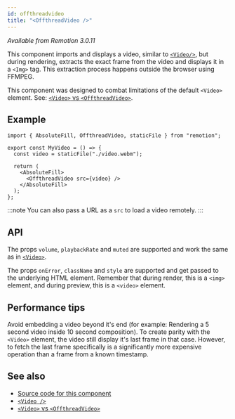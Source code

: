 ```yaml
---
id: offthreadvideo
title: "<OffthreadVideo />"
---
```


_Available from Remotion 3.0.11_

This component imports and displays a video, similar to [`<Video/>`](/docs/video), but during rendering, extracts the exact frame from the video and displays it in a `<Img>` tag. This extraction process happens outside the browser using FFMPEG.

This component was designed to combat limitations of the default `<Video>` element. See: [`<Video>` vs `<OffthreadVideo>`](/docs/video-vs-offthreadvideo).

## Example

```tsx twoslash
import { AbsoluteFill, OffthreadVideo, staticFile } from "remotion";

export const MyVideo = () => {
  const video = staticFile("./video.webm");

  return (
    <AbsoluteFill>
      <OffthreadVideo src={video} />
    </AbsoluteFill>
  );
};
```

:::note
You can also pass a URL as a `src` to load a video remotely.
:::

## API

The props `volume`, `playbackRate` and `muted` are supported and work the same as in [`<Video>`](/docs/video).

The props `onError`, `className` and `style` are supported and get passed to the underlying HTML element. Remember that during render, this is a `<img>` element, and during preview, this is a `<video>` element.

## Performance tips

Avoid embedding a video beyond it's end (for example: Rendering a 5 second video inside 10 second composition). To create parity with the `<Video>` element, the video still display it's last frame in that case. However, to fetch the last frame specifically is a significantly more expensive operation than a frame from a known timestamp.

## See also

- [Source code for this component](https://github.com/remotion-dev/remotion/blob/main/packages/core/src/video/OffthreadVideo.tsx)
- [`<Video />`](/docs/video)
- [`<Video>` vs `<OffthreadVideo>`](/docs/video-vs-offthreadvideo)
